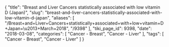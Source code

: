 {
    "title": "Breast and Liver Cancers statistically associated with low vitamin D (Japan)",
    "slug": "breast-and-liver-cancers-statistically-associated-with-low-vitamin-d-japan",
    "aliases": [
        "/Breast+and+Liver+Cancers+statistically+associated+with+low+vitamin+D+Japan+\u2013+March+2018",
        "/9398"
    ],
    "tiki_page_id": 9398,
    "date": "2018-03-08",
    "categories": [
        "Cancer - Breast",
        "Cancer - Liver"
    ],
    "tags": [
        "Cancer - Breast",
        "Cancer - Liver"
    ]
}